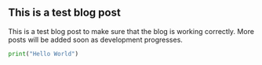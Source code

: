 ## This is a test blog post

This is a test blog post to make sure that the blog is working correctly.
More posts will be added soon as development progresses.

```python
print("Hello World")
```
